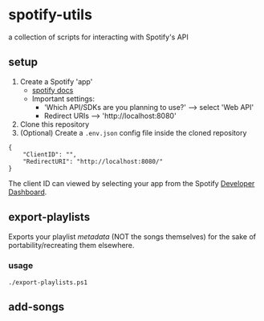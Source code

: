 # spotify-utils

a collection of scripts for interacting with Spotify's API

## setup

1. Create a Spotify 'app'
   - [spotify docs](https://developer.spotify.com/documentation/web-api/tutorials/getting-started)
   - Important settings:
     - 'Which API/SDKs are you planning to use?' --> select 'Web API'
     - Redirect URIs --> 'http://localhost:8080'
2. Clone this repository
3. (Optional) Create a `.env.json` config file inside the cloned repository

```json:Example .env.json
{
    "ClientID": "",
    "RedirectURI": "http://localhost:8080/"
}
```

The client ID can viewed by selecting your app from the Spotify
[Developer Dashboard](https://developer.spotify.com/dashboard).

## export-playlists

Exports your playlist _metadata_ (NOT the songs themselves) for the sake of
portability/recreating them elsewhere.

### usage

```
./export-playlists.ps1 
```

## add-songs